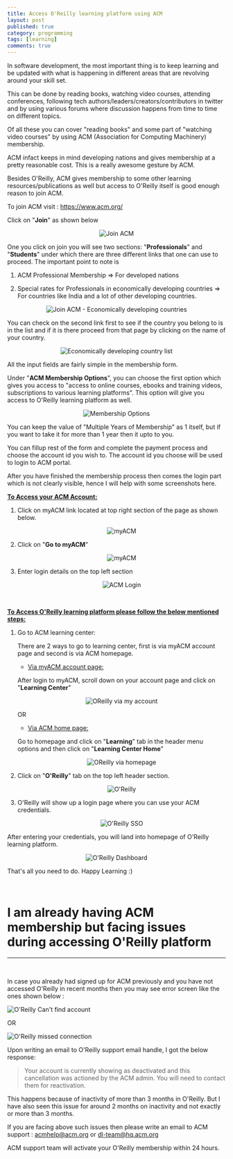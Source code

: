```yaml
---
title: Access O'Reilly learning platform using ACM
layout: post
published: true
category: programming
tags: [learning]
comments: true
---
```


In software development, the most important thing is to keep learning and be updated with what is happening in different areas that are revolving around your skill set.

This can be done by reading books, watching video courses, attending conferences, following tech authors/leaders/creators/contributors in twitter and by using various forums where discussion happens from time to time on different topics.

Of all these you can cover "reading books" and some part of "watching video courses" by using ACM (Association for Computing Machinery) membership.

ACM infact keeps in mind developing nations and gives membership at a pretty reasonable cost. This is a really awesome gesture by ACM.

Besides O'Reilly, ACM gives membership to some other learning resources/publications as well but access to O'Reilly itself is good enough reason to join ACM.

To join ACM visit : https://www.acm.org/

Click on "**Join**" as shown below

<p align="middle">
    <img src="/assets/images/oreilly_using_acm/join.png" alt="Join ACM" class="img-responsive img-thumbnail">
</p>

One you click on join you will see two sections: "**Professionals**" and "**Students**" under which there are three different links that one can use to proceed.
The important point to note is

1. ACM Professional Membership => For developed nations

2. Special rates for Professionals in economically developing countries => For countries like India and a lot of other developing countries.

<p align="middle">
    <img src="/assets/images/oreilly_using_acm/join-economically-developing-countries.png" alt="Join ACM - Economically developing countries" class="img-responsive img-thumbnail">
</p>

You can check on the second link first to see if the country you belong to is in the list and if it is there proceed from that page by clicking on the name of your country.

<p align="middle">
    <img src="/assets/images/oreilly_using_acm/country-list.png" alt="Economically developing country list" class="img-responsive img-thumbnail">
</p>

All the input fields are fairly simple in the membership form.

Under "**ACM Membership Options**", you can choose the first option which gives you access to "access to online courses, ebooks and training videos, subscriptions to various learning platforms". This option will give you access to O'Reilly learning platform as well.

<p align="middle">
    <img src="/assets/images/oreilly_using_acm/membership-options.png" alt="Membership Options" class="img-responsive img-thumbnail">
</p>

You can keep the value of "Multiple Years of Membership" as 1 itself, but if you want to take it for more than 1 year then it upto to you.

You can fillup rest of the form and complete the payment process and choose the account id you wish to. The account id you choose will be used to login to ACM portal.

After you have finished the membership process then comes the login part which is not clearly visible, hence I will help with some screenshots here.

<ins>**To Access your ACM Account:**<ins>

1. Click on myACM link located at top right section of the page as shown below.

    <p align="middle">
        <img src="/assets/images/oreilly_using_acm/myacm.png" alt="myACM" class="img-responsive img-thumbnail">
    </p>

2. Click on "**Go to myACM**"

    <p align="middle">
        <img src="/assets/images/oreilly_using_acm/myacm-link.png" alt="myACM" class="img-responsive img-thumbnail">
    </p>

3. Enter login details on the top left section

    <p align="middle">
        <img src="/assets/images/oreilly_using_acm/acm-login.png" alt="ACM Login" class="img-responsive img-thumbnail">
    </p>

<br/>

<ins>**To Access O'Reilly learning platform please follow the below mentioned steps:**<ins>

1. Go to ACM learning center:

    There are 2 ways to go to learning center, first is via myACM account page and second is via ACM homepage.

    * <ins>Via myACM account page:<ins>

    After login to myACM, scroll down on your account page and click on "**Learning Center**"

    <p align="middle">
        <img src="/assets/images/oreilly_using_acm/oreilly-myaccount.png" alt="OReilly via my account" class="img-responsive img-thumbnail">
    </p>

    OR

    * <ins>Via ACM home page:<ins>

    Go to homepage and click on "**Learning**" tab in the header menu options and then click on "**Learning Center Home**"

    <p align="middle">
        <img src="/assets/images/oreilly_using_acm/oreilly-homepage.png" alt="OReilly via homepage" class="img-responsive img-thumbnail">
    </p>


2. Click on "**O'Reilly**" tab on the top left header section.

    <p align="middle">
        <img src="/assets/images/oreilly_using_acm/oreilly.png" alt="O'Reilly" class="img-responsive img-thumbnail">
    </p>

3. O'Reilly will show up a login page where you can use your ACM credentials.

    <p align="middle">
        <img src="/assets/images/oreilly_using_acm/oreilly-sso.png" alt="O'Reilly SSO" class="img-responsive img-thumbnail">
    </p>

After entering your credentials, you will land into homepage of O'Reilly learning platform.

<p align="middle">
    <img src="/assets/images/oreilly_using_acm/oreilly-dashboard.png" alt="O'Reilly Dashboard" class="img-responsive img-thumbnail">
</p>

That's all you need to do. Happy Learning :)

<br/>

# I am already having ACM membership but facing issues during accessing O'Reilly platform
---
<br/>

In case you already had signed up for ACM previously and you have not accessed O'Reilly in recent months then you may see error screen like the ones shown below :
<br/>

<img src="/assets/images/oreilly_using_acm/oreilly-cant-find-account.png" alt="O'Reilly Can't find account" class="img-responsive img-thumbnail">

OR
<br/>

<img src="/assets/images/oreilly_using_acm/oreilly-missed-connection.png" alt="O'Reilly missed connection" class="img-responsive img-thumbnail">

Upon writing an email to O'Reilly support email handle, I got the below response:

> Your account is currently showing as deactivated and this cancellation was actioned by the ACM admin.  You will need to contact them for reactivation. 

This happens because of inactivity of more than 3 months in O'Reilly.
But I have also seen this issue for around 2 months on inactivity and not exactly or more than 3 months.

If you are facing above such issues then please write an email to ACM support : <acmhelp@acm.org> or <dl-team@hq.acm.org>

ACM support team will activate your O'Reilly membership within 24 hours.
